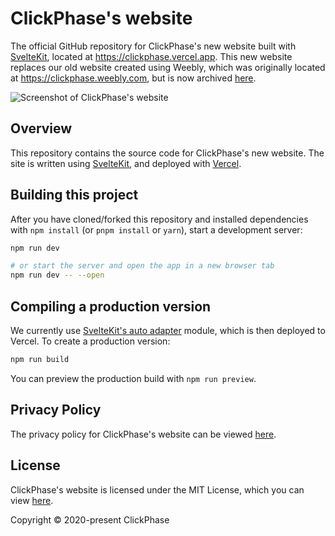 # ClickPhase's website
The official GitHub repository for ClickPhase's new website built with [SvelteKit](https://kit.svelte.dev/), located at https://clickphase.vercel.app. This new website replaces our old website created using Weebly, which was originally located at https://clickphase.weebly.com, but is now archived [here](https://clickphase-old.vercel.app).

![Screenshot of ClickPhase's website](https://github.com/Apollo199999999/clickphase-web/assets/60572589/d7968b63-8ec0-4a55-9bb8-94c5e9dcd00c)

## Overview
This repository contains the source code for ClickPhase's new website. The site is written using [SvelteKit](https://kit.svelte.dev/), and deployed with [Vercel](https://vercel.com/).

## Building this project

After you have cloned/forked this repository and installed dependencies with `npm install` (or `pnpm install` or `yarn`), start a development server:

```bash
npm run dev

# or start the server and open the app in a new browser tab
npm run dev -- --open
```
## Compiling a production version
We currently use [SvelteKit's auto adapter](https://www.npmjs.com/package/@sveltejs/adapter-auto) module, which is then deployed to Vercel. 
To create a production version:

```bash
npm run build
```

You can preview the production build with `npm run preview`.

## Privacy Policy
The privacy policy for ClickPhase's website can be viewed [here](https://github.com/Apollo199999999/clickphase-web/blob/main/PRIVACYPOLICY.md).

## License
ClickPhase's website is licensed under the MIT License, which you can view [here](https://github.com/Apollo199999999/clickphase-web/blob/main/LICENSE).

Copyright &copy; 2020-present ClickPhase
